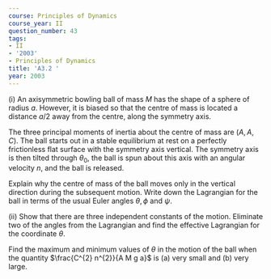 ```yaml
---
course: Principles of Dynamics
course_year: II
question_number: 43
tags:
- II
- '2003'
- Principles of Dynamics
title: 'A3.2 '
year: 2003
---
```



(i) An axisymmetric bowling ball of mass $M$ has the shape of a sphere of radius $a$. However, it is biased so that the centre of mass is located a distance $a / 2$ away from the centre, along the symmetry axis.

The three principal moments of inertia about the centre of mass are $(A, A, C)$. The ball starts out in a stable equilibrium at rest on a perfectly frictionless flat surface with the symmetry axis vertical. The symmetry axis is then tilted through $\theta_{0}$, the ball is spun about this axis with an angular velocity $n$, and the ball is released.

Explain why the centre of mass of the ball moves only in the vertical direction during the subsequent motion. Write down the Lagrangian for the ball in terms of the usual Euler angles $\theta, \phi$ and $\psi$.

(ii) Show that there are three independent constants of the motion. Eliminate two of the angles from the Lagrangian and find the effective Lagrangian for the coordinate $\theta$.

Find the maximum and minimum values of $\theta$ in the motion of the ball when the quantity $\frac{C^{2} n^{2}}{A M g a}$ is (a) very small and (b) very large.